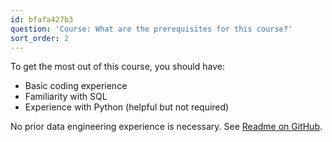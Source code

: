 ```yaml
---
id: bfafa427b3
question: 'Course: What are the prerequisites for this course?'
sort_order: 2
---
```


To get the most out of this course, you should have:

- Basic coding experience
- Familiarity with SQL
- Experience with Python (helpful but not required)

No prior data engineering experience is necessary. See [Readme on GitHub](https://github.com/DataTalksClub/data-engineering-zoomcamp/blob/main/README.md#prerequisites).
